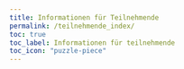 ```yaml
---
title: Informationen für Teilnehmende
permalink: /teilnehmende_index/
toc: true
toc_label: Informationen für teilnehmende
toc_icon: "puzzle-piece"
---
```

